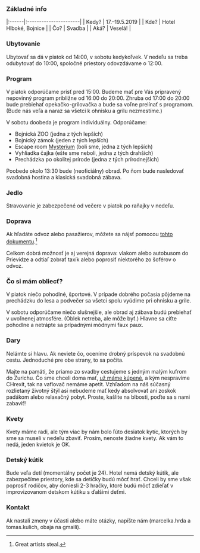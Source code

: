 ### Základné info

|:------|:----------------------|
| Kedy? | 17.–19.5.2019         |
| Kde?  | Hotel Hlboké, Bojnice |
| Čo?   | Svadba                |
| Aká?  | Veselá!               |

### Ubytovanie

Ubytovať sa dá v piatok od 14:00, v sobotu kedykoľvek. V nedeľu sa treba
odubytovať do 10:00, spoločné priestory odovzdávame o 12:00.

### Program

V piatok odporúčame prísť pred 15:00. Budeme mať pre Vás pripravený nepovinný
program približne od 16:00 do 20:00. Zhruba od 17:00 do 20:00 bude prebiehať
opekačko-grilovačka a bude sa voľne prelínať s programom. (Bude nás veľa a naraz
sa všetci k ohnisku a grilu nezmestíme.)

V sobotu doobeda je program individuálny. Odporúčame:

* Bojnická ZOO (jedna z tých lepších)
* Bojnický zámok (jeden z tých lepších)
* Escape room [Mysterium](https://www.mysterium.sk/) (boli sme, jedna z tých lepších)
* Vyhliadka čajka (ešte sme neboli, jedna z tých drahších)
* Prechádzka po okolitej prírode (jedna z tých prírodnejších)

Poobede okolo 13:30 bude (neoficiálny) obrad. Po ňom bude nasledovať svadobná
hostina a klasická svadobná zábava.

### Jedlo

Stravovanie je zabezpečené od večere v piatok po raňajky v nedeľu.

### Doprava

Ak hľadáte odvoz alebo pasažierov, môžete sa nájsť pomocou [tohto
dokumentu](https://docs.google.com/spreadsheets/d/1_rPsR9TI9ZM4-_34CR9aDa9FhXl2Wbtit2ia7LSNNnc/edit?usp=sharing).[^1]

Celkom dobrá možnosť je aj verejná doprava: vlakom alebo autobusom do Prievidze
a odtiaľ zobrať taxík alebo poprosiť niektorého zo šoférov o odvoz.

### Čo si mám obliecť?

V piatok niečo pohodlné, športové. V prípade dobrého počasia pôjdeme na
prechádzku do lesa a podvečer sa všetci spolu vyúdime pri ohnisku a grile.

V sobotu odporúčame niečo slušnejšie, ale obrad aj zábava budú prebiehať v
uvoľnenej atmosfére. (Oblek netreba, ale môže byť.) Hlavne sa cíťte pohodlne a
netrápte sa prípadnými módnymi faux paux.

### Dary

Nelámte si hlavu. Ak neviete čo, oceníme drobný príspevok na svadobnú cestu.
Jednoduché pre obe strany, to sa počíta.

Majte na pamäti, že priamo zo svadby cestujeme s jedným malým kufrom do Zurichu.
Čo sme chceli doma mať, [už máme kúpené](https://youtu.be/R2zo02pxY4U?t=52), a
kým nespravíme CHrexit, tak na vaflovač nemáme apetít. Vzhľadom na náš súčasný
rozlietaný životný štýl asi nebudeme mať kedy absolvovať ani zoskok padákom
alebo relaxačný pobyt. Proste, kašlite na blbosti, poďte sa s nami zabaviť!

### Kvety

Kvety máme radi, ale tým viac by nám bolo ľúto desiatok kytíc, ktorých by sme sa
museli v nedeľu zbaviť. Prosím, nenoste žiadne kvety. Ak vám to nedá, jeden
kvietok je OK.

### Detský kútik

Bude veľa detí (momentálny počet je 24). Hotel nemá detský kútik, ale
zabezpečíme priestory, kde sa detičky budú môcť hrať. Chceli by sme však
poprosiť rodičov, aby doniesli 2-3 hračky, ktoré budú môcť zdieľať v
improvizovanom detskom kútiku s ďalšími deťmi.

### Kontakt

Ak nastali zmeny v účasti alebo máte otázky, napíšte nám (marcelka.hrda a
tomas.kulich, obaja na gmaili).

[^1]: Great artists steal.
